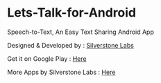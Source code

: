 # Lets-Talk-for-Android
Speech-to-Text, An Easy Text Sharing Android App

Designed & Developed by : [Silverstone Labs](http://silverstonelabs.in)

Get it on Google Play : [Here](https://play.google.com/store/apps/details?id=in.silverstonelabs.letstalk)

More Apps by Silverstone Labs : [Here](https://play.google.com/store/apps/dev?id=6816054042586511054)

